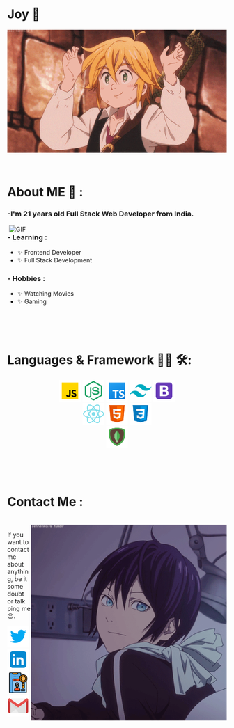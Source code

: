 # Joy 👋

<div align="center">
<img hight="300" width="700" alt="GIF" align="center" src="./assets/gif/1.gif">
</div>

<br />
<br />

# About ME 💬 :

### -I'm 21 years old Full Stack Web Developer from India.

<img hight="400" width="500" alt="GIF" align="right" src="./assets/gif/2.gif">


### - Learning :
- ✨ Frontend Developer
- ✨ Full Stack Development

### - Hobbies : 
- ✨ Watching Movies
- ✨ Gaming

</br>
</br>
</br>


# Languages & Framework 👨‍💻 🛠:

<p align="center">
<img src="./assets/icon/javascript.svg" alt="javascript" height="50px" />
<img src="./assets/icon/node-js.svg" alt="nodejs" height="50px" />
<img src="./assets/icon/typescript.svg" alt="typescript" height="50px" />
<img src="./assets/icon/tailwindcss.svg" alt="tailwindcss" height="50px" />
<img src="./assets/icon/bootstrap.svg" alt="bootstrap" height="50px" />
<br />
<img src="./assets/icon/react.svg" alt="react" height="50px" />
<img src="./assets/icon/html-5.svg" alt="HTML" height="50px" />
<img src="./assets/icon/css3.svg" alt="CSS" height="50px" />
<br />
<img src="./assets/icon/mongodb.svg" height="50px" alt="MongoDB" height="50px" />
</p>

</br>
</br>
</br>

# Contact Me :

<p>
</br>


<img hight="320" width="450" align="right" alt="GIF" src="./assets/gif/3.gif">


If you want to contact me about anything, be it some doubt or talk ping me 😉.


<a href="https://twitter.com/JoyKarmakar9871">
<img src="./assets/icon/twitter.svg" height="50px" alt="twitter" />
</a>
<a href="https://www.linkedin.com/in/joy-karmakar-cooch-behar">
<img src="./assets/icon/linkedin.svg" height="50px" alt="linkdeen" />
</a>
<a href="https://joy-protfolio.vercel.app/">
<img src="./assets/icon/portfolio-64.png" height="50px" alt="protfolio" />
<a href="mailto:joykarmakar987654321.com">
<img src="./assets/icon/gmail.svg" height="50px" alt="gmail" />
</a>
